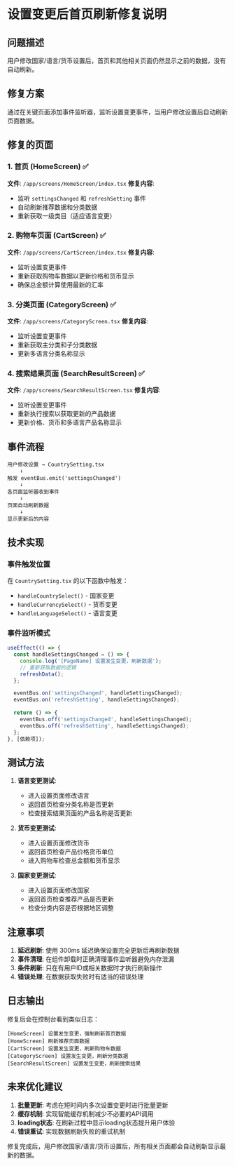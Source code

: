 # 设置变更后首页刷新修复说明

## 问题描述
用户修改国家/语言/货币设置后，首页和其他相关页面仍然显示之前的数据，没有自动刷新。

## 修复方案
通过在关键页面添加事件监听器，监听设置变更事件，当用户修改设置后自动刷新页面数据。

## 修复的页面

### 1. 首页 (HomeScreen) ✅
**文件**: `/app/screens/HomeScreen/index.tsx`
**修复内容**:
- 监听 `settingsChanged` 和 `refreshSetting` 事件
- 自动刷新推荐数据和分类数据
- 重新获取一级类目（适应语言变更）

### 2. 购物车页面 (CartScreen) ✅
**文件**: `/app/screens/CartScreen/index.tsx`
**修复内容**:
- 监听设置变更事件
- 重新获取购物车数据以更新价格和货币显示
- 确保总金额计算使用最新的汇率

### 3. 分类页面 (CategoryScreen) ✅
**文件**: `/app/screens/CategoryScreen.tsx`
**修复内容**:
- 监听设置变更事件
- 重新获取主分类和子分类数据
- 更新多语言分类名称显示

### 4. 搜索结果页面 (SearchResultScreen) ✅
**文件**: `/app/screens/SearchResultScreen.tsx`
**修复内容**:
- 监听设置变更事件
- 重新执行搜索以获取更新的产品数据
- 更新价格、货币和多语言产品名称显示

## 事件流程

```
用户修改设置 → CountrySetting.tsx
    ↓
触发 eventBus.emit('settingsChanged')
    ↓
各页面监听器收到事件
    ↓
页面自动刷新数据
    ↓
显示更新后的内容
```

## 技术实现

### 事件触发位置
在 `CountrySetting.tsx` 的以下函数中触发：
- `handleCountrySelect()` - 国家变更
- `handleCurrencySelect()` - 货币变更  
- `handleLanguageSelect()` - 语言变更

### 事件监听模式
```typescript
useEffect(() => {
  const handleSettingsChanged = () => {
    console.log('[PageName] 设置发生变更，刷新数据');
    // 重新获取数据的逻辑
    refreshData();
  };

  eventBus.on('settingsChanged', handleSettingsChanged);
  eventBus.on('refreshSetting', handleSettingsChanged);
  
  return () => {
    eventBus.off('settingsChanged', handleSettingsChanged);
    eventBus.off('refreshSetting', handleSettingsChanged);
  };
}, [依赖项]);
```

## 测试方法

1. **语言变更测试**:
   - 进入设置页面修改语言
   - 返回首页检查分类名称是否更新
   - 检查搜索结果页面的产品名称是否更新

2. **货币变更测试**:
   - 进入设置页面修改货币
   - 返回首页检查产品价格货币单位
   - 进入购物车检查总金额和货币显示

3. **国家变更测试**:
   - 进入设置页面修改国家
   - 返回首页检查推荐产品是否更新
   - 检查分类内容是否根据地区调整

## 注意事项

1. **延迟刷新**: 使用 300ms 延迟确保设置完全更新后再刷新数据
2. **事件清理**: 在组件卸载时正确清理事件监听器避免内存泄漏
3. **条件刷新**: 只在有用户ID或相关数据时才执行刷新操作
4. **错误处理**: 在数据获取失败时有适当的错误处理

## 日志输出
修复后会在控制台看到类似日志：
```
[HomeScreen] 设置发生变更，强制刷新首页数据
[HomeScreen] 刷新推荐页面数据
[CartScreen] 设置发生变更，刷新购物车数据
[CategoryScreen] 设置发生变更，刷新分类数据
[SearchResultScreen] 设置发生变更，刷新搜索结果
```

## 未来优化建议

1. **批量更新**: 考虑在短时间内多次设置变更时进行批量更新
2. **缓存机制**: 实现智能缓存机制减少不必要的API调用
3. **loading状态**: 在刷新过程中显示loading状态提升用户体验
4. **错误重试**: 实现数据刷新失败的重试机制

修复完成后，用户修改国家/语言/货币设置后，所有相关页面都会自动刷新显示最新的数据。